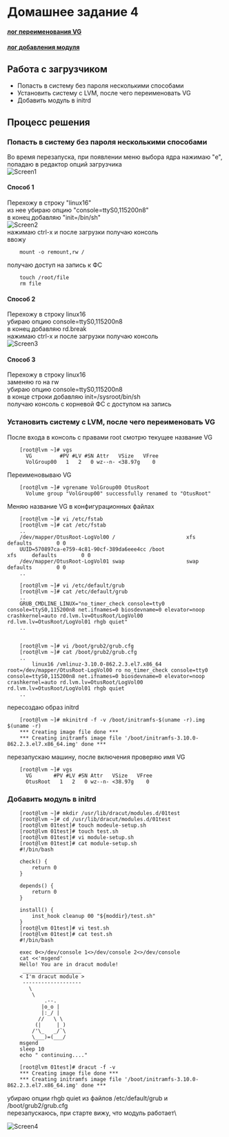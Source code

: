 # Домашнее задание 4

#### [лог переименования VG](typescript)
#### [лог добавления модуля](typescript2)


## Работа с загрузчиком

* Попасть в систему без пароля несколькими способами
* Установить систему с LVM, после чего переименовать VG
* Добавить модуль в initrd

## Процесс решения

### Попасть в систему без пароля несколькими способами

Во время перезапуска, при появлении меню выбора ядра нажимаю "e", попадаю в редактор опций загрузчика\
![Screen1](VirtualBox_linux-dz-4_lvm_1574089751254_11621_19_11_2019_17_46_50.png)

#### Способ 1

Перехожу в строку "linux16"\
из нее убираю опцию "console=ttyS0,115200n8"\
в конец добавляю "init=/bin/sh"\
![Screen2](VirtualBox_linux-dz-4_lvm_1574089751254_11621_19_11_2019_17_55_35.png)\
нажимаю ctrl-x и после загрузки получаю консоль\
ввожу

		mount -o remount,rw /

получаю доступ на запись к ФС

		touch /root/file
		rm file


#### Способ 2

Перехожу в строку linux16\
убираю опцию console=ttyS0,115200n8\
в конец добавляю rd.break\
нажимаю ctrl-x и после загрузки получаю консоль\
![Screen3](VirtualBox_linux-dz-4_lvm_1574089751254_11621_20_11_2019_17_19_25.png)


#### Способ 3
Перехожу в строку linux16\
заменяю ro на rw\
убираю опцию console=ttyS0,115200n8\
в конце строки добавляю init=/sysroot/bin/sh\
получаю консоль с корневой ФС с доступом на запись

### Установить систему с LVM, после чего переименовать VG

После входа в консоль с правами root смотрю текущее название VG

		[root@lvm ~]# vgs
		  VG         #PV #LV #SN Attr   VSize   VFree
		  VolGroup00   1   2   0 wz--n- <38.97g    0 

Переименовываю VG

		[root@lvm ~]# vgrename VolGroup00 OtusRoot
		  Volume group "VolGroup00" successfully renamed to "OtusRoot"

Меняю название VG в конфигурационных файлах

		[root@lvm ~]# vi /etc/fstab
		[root@lvm ~]# cat /etc/fstab
		..
		/dev/mapper/OtusRoot-LogVol00 /                       xfs     defaults        0 0
		UUID=570897ca-e759-4c81-90cf-389da6eee4cc /boot                   xfs     defaults        0 0
		/dev/mapper/OtusRoot-LogVol01 swap                    swap    defaults        0 0
		..

		[root@lvm ~]# vi /etc/default/grub
		[root@lvm ~]# cat /etc/default/grub
		..
		GRUB_CMDLINE_LINUX="no_timer_check console=tty0 console=ttyS0,115200n8 net.ifnames=0 biosdevname=0 elevator=noop crashkernel=auto rd.lvm.lv=OtusRoot/LogVol00 rd.lvm.lv=OtusRoot/LogVol01 rhgb quiet"
		..


		[root@lvm ~]# vi /boot/grub2/grub.cfg
		[root@lvm ~]# cat /boot/grub2/grub.cfg
		..
			linux16 /vmlinuz-3.10.0-862.2.3.el7.x86_64 root=/dev/mapper/OtusRoot-LogVol00 ro no_timer_check console=tty0 console=ttyS0,115200n8 net.ifnames=0 biosdevname=0 elevator=noop crashkernel=auto rd.lvm.lv=OtusRoot/LogVol00 rd.lvm.lv=OtusRoot/LogVol01 rhgb quiet 
		..

пересоздаю образ initrd

		[root@lvm ~]# mkinitrd -f -v /boot/initramfs-$(uname -r).img $(uname -r)
		*** Creating image file done ***
		*** Creating initramfs image file '/boot/initramfs-3.10.0-862.2.3.el7.x86_64.img' done ***

перезапускаю машину, после включения проверяю имя VG

		[root@lvm ~]# vgs
		  VG       #PV #LV #SN Attr   VSize   VFree
		  OtusRoot   1   2   0 wz--n- <38.97g    0 

### Добавить модуль в initrd

		[root@lvm ~]# mkdir /usr/lib/dracut/modules.d/01test
		[root@lvm ~]# cd /usr/lib/dracut/modules.d/01test
		[root@lvm 01test]# touch modeule-setup.sh
		[root@lvm 01test]# touch test.sh
		[root@lvm 01test]# vi module-setup.sh
		[root@lvm 01test]# cat module-setup.sh
		#!/bin/bash
		
		check() {
		    return 0
		}
		
		depends() {
		    return 0
		}
		
		install() {
		    inst_hook cleanup 00 "${moddir}/test.sh"
		}
		[root@lvm 01test]# vi test.sh
		[root@lvm 01test]# cat test.sh
		#!/bin/bash
		
		exec 0<>/dev/console 1<>/dev/console 2<>/dev/console
		cat <<'msgend'
		Hello! You are in dracut module!
		 ___________________
		< I'm dracut module >
		 -------------------
		   \
		    \
		        .--.
		       |o_o |
		       |:_/ |
		      //   \ \
		     (|     | )
		    /'\_   _/`\
		    \___)=(___/
		msgend
		sleep 10
		echo " continuing...."
		
		[root@lvm 01test]# dracut -f -v
		*** Creating image file done ***
		*** Creating initramfs image file '/boot/initramfs-3.10.0-862.2.3.el7.x86_64.img' done ***
		
убираю опции rhgb quiet из файлов /etc/default/grub и /boot/grub2/grub.cfg\
перезапускаюсь, при старте вижу, что модуль работает\

![Screen4](VirtualBox_linux-dz-4_lvm_1574260838984_47690_20_11_2019_18_33_52.png)
